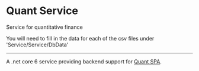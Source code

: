 # Quant Service
Service for quantitative finance

You will need to fill in the data for each of the csv files under 'Service/Service/DbData'

___________________________________________________________________________
A .net core 6 service providing backend support for [Quant SPA](https://github.com/Aazarus/quant_spa).
